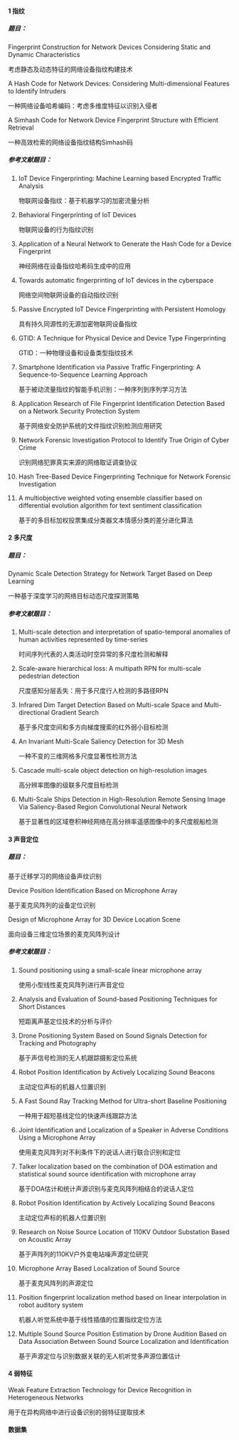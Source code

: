 #### 1 指纹

##### 题目：

Fingerprint Construction for Network Devices Considering Static and Dynamic Characteristics

考虑静态及动态特征的网络设备指纹构建技术

A Hash Code for Network Devices: Considering Multi-dimensional Features to Identify Intruders

一种网络设备哈希编码：考虑多维度特征以识别入侵者

A Simhash Code for Network Device Fingerprint Structure with Efficient Retrieval

一种高效检索的网络设备指纹结构Simhash码

##### 参考文献题目：

1. IoT Device Fingerprinting: Machine Learning based Encrypted Traffic Analysis

   物联网设备指纹：基于机器学习的加密流量分析

2. Behavioral Fingerprinting of IoT Devices

   物联网设备的行为指纹识别

3. Application of a Neural Network to Generate the Hash Code for a Device Fingerprint

   神经网络在设备指纹哈希码生成中的应用

4. Towards automatic fingerprinting of IoT devices in the cyberspace

   网络空间物联网设备的自动指纹识别

5. Passive Encrypted IoT Device Fingerprinting with Persistent Homology

   具有持久同源性的无源加密物联网设备指纹

6. GTID: A Technique for Physical Device and Device Type Fingerprinting

   GTID：一种物理设备和设备类型指纹技术

7. Smartphone Identification via Passive Traffic Fingerprinting: A Sequence-to-Sequence  Learning Approach

   基于被动流量指纹的智能手机识别：一种序列到序列学习方法

8. Application Research of File Fingerprint Identification Detection Based on a Network Security Protection System

   基于网络安全防护系统的文件指纹识别检测应用研究

9. Network Forensic Investigation Protocol to Identify True Origin of Cyber Crime

   识别网络犯罪真实来源的网络取证调查协议

10. Hash Tree-Based Device Fingerprinting Technique for Network Forensic Investigation

11. A multiobjective weighted voting ensemble classifier based on differential evolution algorithm for text sentiment classification

    基于的多目标加权投票集成分类器文本情感分类的差分进化算法


#### 2 多尺度

##### 题目：

Dynamic Scale Detection Strategy for Network Target Based on Deep Learning

一种基于深度学习的网络目标动态尺度探测策略

##### 参考文献题目：

1. Multi-scale detection and interpretation of spatio-temporal anomalies of human activities represented by time-series

   时间序列代表的人类活动时空异常的多尺度检测和解释

2. Scale-aware hierarchical loss: A multipath RPN for multi-scale pedestrian detection

   尺度感知分层丢失：用于多尺度行人检测的多路径RPN

3. Infrared Dim Target Detection Based on Multi-scale Space and Multi-directional Gradient Search

   基于多尺度空间和多方向梯度搜索的红外弱小目标检测

4. An Invariant Multi-Scale Saliency Detection for 3D Mesh

   一种不变的三维网格多尺度显著性检测方法

5. Cascade multi-scale object detection on high-resolution images

   高分辨率图像的级联多尺度目标检测

6. Multi-Scale Ships Detection in High-Resolution Remote Sensing Image Via Saliency-Based Region Convolutional Neural Network

   基于显著性的区域卷积神经网络在高分辨率遥感图像中的多尺度舰船检测

#### 3 声音定位

##### 题目：

基于迁移学习的网络设备声纹识别

Device Position Identification Based on Microphone Array

基于麦克风阵列的设备定位识别

Design of Microphone Array for 3D Device Location Scene

面向设备三维定位场景的麦克风阵列设计

##### 参考文献题目：

1. Sound positioning using a small-scale linear microphone array

   使用小型线性麦克风阵列进行声音定位

2. Analysis and Evaluation of Sound-based Positioning Techniques for Short Distances

   短距离声基定位技术的分析与评价

3. Drone Positioning System Based on Sound Signals Detection for Tracking and Photography

   基于声信号检测的无人机跟踪摄影定位系统

4. Robot Position Identification by Actively Localizing Sound Beacons

   主动定位声标的机器人位置识别

5. A Fast Sound Ray Tracking Method for Ultra-short Baseline Positioning

   一种用于超短基线定位的快速声线跟踪方法

6. Joint Identification and Localization of a Speaker in Adverse Conditions Using a Microphone Array

   使用麦克风阵列对不利条件下的说话人进行联合识别和定位

7. Talker localization based on the combination of DOA estimation and statistical sound source identification with microphone array

   基于DOA估计和统计声源识别与麦克风阵列相结合的说话人定位

8. Robot Position Identification by Actively Localizing Sound Beacons

   主动定位声标的机器人位置识别

9. Research on Noise Source Location of 110KV Outdoor Substation Based on Acoustic Array

   基于声阵列的110KV户外变电站噪声源定位研究

10. Microphone Array Based Localization of Sound Source

    基于麦克风阵列的声源定位

11. Position fingerprint localization method based on linear interpolation in robot auditory system

    机器人听觉系统中基于线性插值的位置指纹定位方法

12. Multiple Sound Source Position Estimation by Drone Audition Based on Data Association Between Sound Source Localization and Identification

    基于声源定位与识别数据关联的无人机听觉多声源位置估计

#### 4 弱特征

Weak Feature Extraction Technology for Device Recognition in Heterogeneous Networks

用于在异构网络中进行设备识别的弱特征提取技术



#### 数据集

